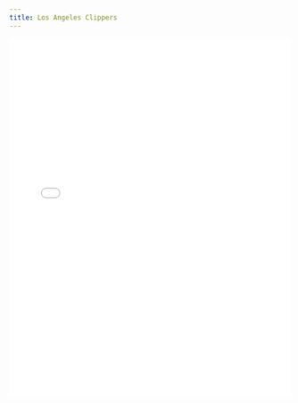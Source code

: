 ```yaml
---
title: Los Angeles Clippers
---
```


<iframe id="igraph" scrolling="no" style="border:none;" seamless="seamless" src="/plots/NBA/LAC.html" height="640" width="100%"></iframe>